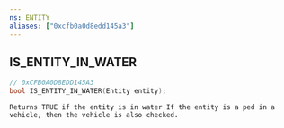```yaml
---
ns: ENTITY
aliases: ["0xcfb0a0d8edd145a3"]
---
```

## IS_ENTITY_IN_WATER

```c
// 0xCFB0A0D8EDD145A3
bool IS_ENTITY_IN_WATER(Entity entity);
```

```
Returns TRUE if the entity is in water If the entity is a ped in a vehicle, then the vehicle is also checked.
```
